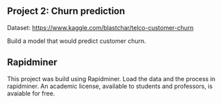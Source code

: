 ## Project 2: Churn prediction

Dataset: https://www.kaggle.com/blastchar/telco-customer-churn

Build a model that would predict customer churn. 

## Rapidminer

This project was build using Rapidminer. Load the data and the process in rapidminer. 
An academic license, available to students and professors, is avaiable for free.